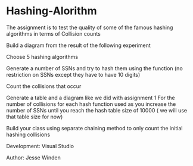 # Hashing-Alorithm

The assignment is to test the quality of some of the famous hashing algorithms in terms of Collision counts

Build a diagram from the result of the following experiment

Choose 5 hashing algorithms
 
Generate a number of SSNs and try to hash them using the function (no restriction on SSNs except they have to have 10 digits)
 
Count the collisions that occur

Generate a table and a diagram like we did with assignment 1  For the number of collisions for each hash function used as you increase the number of SSNs  until you reach the hash table size of 10000 ( we will use that table size for now)

Build your class using separate chaining method to only count the initial  hashing collisions

Development:
Visual Studio

Author:
Jesse Winden
